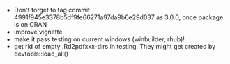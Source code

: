 - Don't forget to tag commit 4991f945e3378b5df9fe66271a97da9b6e29d037 as 3.0.0, once package is on CRAN
- improve vignette
- make it pass testing on current windows (winbuilder, rhub)!
- get rid of empty .Rd2pdfxxx-dirs in testing. They might get created by devtools::load_all()
